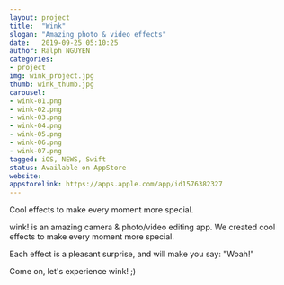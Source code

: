 ```yaml
---
layout: project
title:  "Wink"
slogan: "Amazing photo & video effects"
date:   2019-09-25 05:10:25
author: Ralph NGUYEN
categories:
- project
img: wink_project.jpg
thumb: wink_thumb.jpg
carousel:
- wink-01.png
- wink-02.png
- wink-03.png
- wink-04.png
- wink-05.png
- wink-06.png
- wink-07.png
tagged: iOS, NEWS, Swift
status: Available on AppStore
website:
appstorelink: https://apps.apple.com/app/id1576382327
---
```


Cool effects to make every moment more special.

wink! is an amazing camera & photo/video editing app. We created cool effects to make every moment more special.

Each effect is a pleasant surprise, and will make you say: "Woah!"

Come on, let's experience wink! ;)

